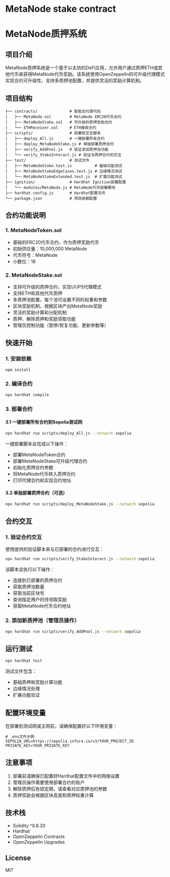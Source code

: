 # MetaNode stake contract

# MetaNode质押系统

## 项目介绍

MetaNode质押系统是一个基于以太坊的DeFi应用，允许用户通过质押ETH或其他代币来获得MetaNode代币奖励。该系统使用OpenZeppelin的可升级代理模式实现合约可升级性，支持多质押池配置，并提供灵活的奖励计算机制。

## 项目结构

```
├── contracts/              # 智能合约源代码
│   ├── MetaNode.sol        # MetaNode ERC20代币合约
│   ├── MetaNodeStake.sol   # 可升级的质押奖励合约
│   └── ETHReceiver.sol     # ETH接收合约
├── scripts/                # 部署和交互脚本
│   ├── deploy_All.js       # 一键部署所有合约
│   ├── deploy_MetaNodeStake.js # 单独部署质押合约
│   ├── verify_AddPool.js   # 验证添加质押池功能
│   └── verify_StakeInteract.js # 验证与质押合约的交互
├── test/                   # 测试文件
│   ├── MetaNodeStake.test.js          # 基础功能测试
│   ├── MetaNodeStakeEdgeCases.test.js # 边缘情况测试
│   └── MetaNodeStakeExtended.test.js  # 扩展功能测试
├── ignition/               # Hardhat Ignition部署配置
│   └── modules/MetaNode.js # MetaNode代币部署模块
├── hardhat.config.js       # Hardhat配置文件
└── package.json            # 项目依赖配置
```

## 合约功能说明

### 1. MetaNodeToken.sol

- 基础的ERC20代币合约，作为质押奖励代币
- 初始供应量：10,000,000 MetaNode
- 代币符号：MetaNode
- 小数位：18

### 2. MetaNodeStake.sol

- 支持可升级的质押合约，实现UUPS代理模式
- 支持ETH和其他代币质押
- 多质押池配置，每个池可设置不同的权重和参数
- 区块奖励机制，根据区块产出MetaNode奖励
- 灵活的奖励计算和分配机制
- 质押、解除质押和奖励领取功能
- 管理员控制功能（暂停/恢复功能、更新参数等）

## 快速开始

### 1. 安装依赖

```bash
npm install
```

### 2. 编译合约

```bash
npx hardhat compile
```

### 3. 部署合约

#### 3.1 一键部署所有合约到Sepolia测试网

```bash
npx hardhat run scripts/deploy_All.js --network sepolia
```

一键部署脚本会完成以下操作：
- 部署MetaNodeToken合约
- 部署MetaNodeStake可升级代理合约
- 初始化质押合约参数
- 将MetaNode代币转入质押合约
- 打印代理合约和实现合约地址

#### 3.2 单独部署质押合约（可选）

```bash
npx hardhat run scripts/deploy_MetaNodeStake.js --network sepolia
```

## 合约交互

### 1. 验证合约交互

使用提供的验证脚本来与已部署的合约进行交互：

```bash
npx hardhat run scripts/verify_StakeInteract.js --network sepolia
```

该脚本会执行以下操作：
- 连接到已部署的质押合约
- 获取质押池数量
- 获取当前区块号
- 查询指定用户的待领取奖励
- 获取MetaNode代币合约地址

### 2. 添加新质押池（管理员操作）

```bash
npx hardhat run scripts/verify_AddPool.js --network sepolia
```

## 运行测试

```bash
npx hardhat test
```

测试文件包含：
- 基础质押和奖励计算功能
- 边缘情况处理
- 扩展功能验证

## 配置环境变量

在部署到测试网或主网前，请确保配置好以下环境变量：

```
# .env文件示例
SEPOLIA_URL=https://sepolia.infura.io/v3/YOUR_PROJECT_ID
PRIVATE_KEY=YOUR_PRIVATE_KEY
```

## 注意事项

1. 部署前请确保已配置好Hardhat配置文件中的网络设置
2. 管理员操作需要使用部署合约的账户
3. 解除质押后有锁定期，请查看对应质押池的参数
4. 质押奖励会根据区块高度和质押权重计算

## 技术栈

- Solidity ^0.8.20
- Hardhat
- OpenZeppelin Contracts
- OpenZeppelin Upgrades

## License

MIT
